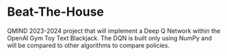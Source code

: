 # Beat-The-House
QMIND 2023-2024 project that will implement a Deep Q Network within the OpenAI Gym Toy Text Blackjack. The DQN is built only using NumPy and will be compared to other algorithms to compare policies. 
